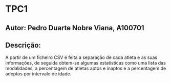 # TPC1
## Autor: Pedro Duarte Nobre Viana, A100701
## Descrição:
A partir de um ficheiro CSV é feita a separação de cada atleta e as suas informações, de seguida obtem-se algumas estatisticas como uma lista das modalidades, a percentagem de atletas aptos e inaptos e a percentagem de adeptos por intervalo de idade.

